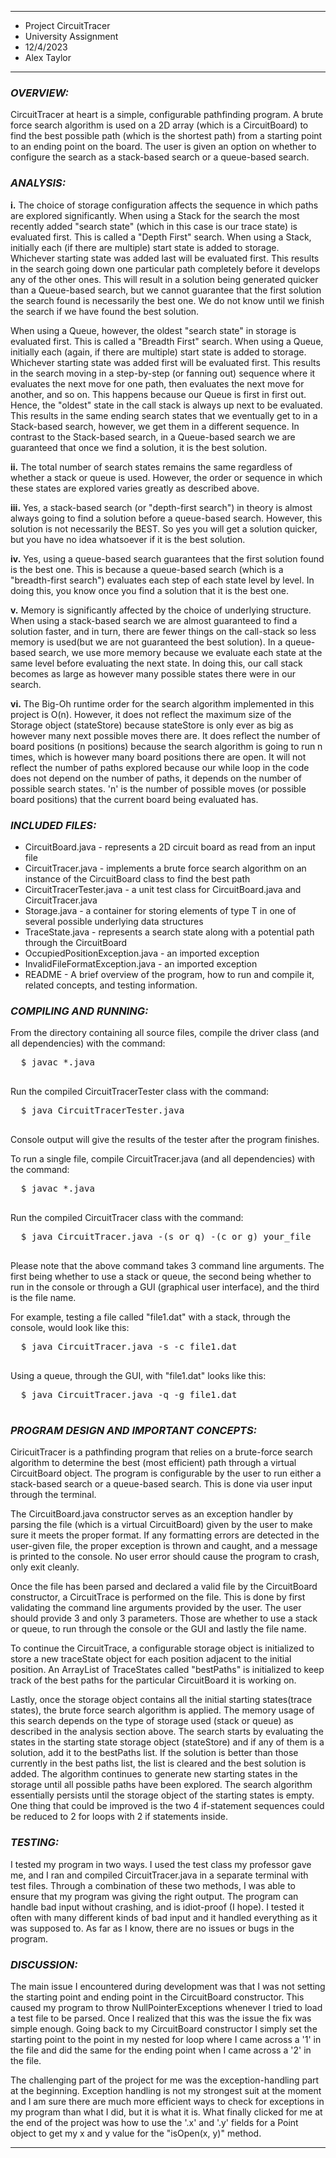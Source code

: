 ****************
* Project CircuitTracer
* University Assignment
* 12/4/2023
* Alex Taylor
**************** 

### ***OVERVIEW:***

 CircuitTracer at heart is a simple, configurable pathfinding program. A brute force search
 algorithm is used on a 2D array (which is a CircuitBoard) to find the best possible
 path (which is the shortest path) from a starting point to an ending point on the board. 
 The user is given an option on whether to configure the search as a stack-based search or a 
 queue-based search.


### ***ANALYSIS:***
 **i.** 
 The choice of storage configuration affects the sequence in which paths are
 explored significantly. When using a Stack for the search the most recently added
 "search state" (which in this case is our trace state) is evaluated first. This is
 called a "Depth First" search. When using a Stack, initially each (if there are multiple)
 start state is added to storage. Whichever starting state was added last will be
 evaluated first. This results in the search going down one particular path completely
 before it develops any of the other ones. This will result in a solution being generated
 quicker than a Queue-based search, but we cannot guarantee that the first solution 
 the search found is necessarily the best one. We do not know until we finish the 
 search if we have found the best solution.

 When using a Queue, however, the oldest "search state" in storage is evaluated first. This 
 is called a "Breadth First" search. When using a Queue, initially each (again, if there are multiple)
 start state is added to storage. Whichever starting state was added first will be evaluated
 first. This results in the search moving in a step-by-step (or fanning out) sequence where it evaluates
 the next move for one path, then evaluates the next move for another, and so on. This happens because
 our Queue is first in first out. Hence, the "oldest" state in the call stack is always up next
 to be evaluated. This results in the same ending search states that we eventually get to in 
 a Stack-based search, however, we get them in a different sequence. In contrast to the Stack-based
 search, in a Queue-based search we are guaranteed that once we find a solution, it is the best
 solution.

 **ii.**
 The total number of search states remains the same regardless of whether a stack or queue is used. 
 However, the order or sequence in which these states are explored varies greatly as described above.

 **iii.**
 Yes, a stack-based search (or "depth-first search") in theory is almost always going to find a solution
 before a queue-based search. However, this solution is not necessarily the BEST. So yes you
 will get a solution quicker, but you have no idea whatsoever if it is the best solution.

 **iv.**
 Yes, using a queue-based search guarantees that the first solution found is the best one. This is 
 because a queue-based search (which is a "breadth-first search") evaluates each step of each state
 level by level. In doing this, you know once you find a solution that it is the best one.

 **v.**
 Memory is significantly affected by the choice of underlying structure. When using a stack-based
 search we are almost guaranteed to find a solution faster, and in turn, there are fewer things on the
 call-stack so less memory is used(but we are not guaranteed the best solution). 
 In a queue-based search, we use more memory because we evaluate each state at the same level before 
 evaluating the next state. In doing this, our call stack becomes as large as however many possible 
 states there were in our search. 

 **vi.**
 The Big-Oh runtime order for the search algorithm implemented in this project is O(n). However, it
 does not reflect the maximum size of the Storage object (stateStore) because stateStore is only ever 
 as big as however many next possible moves there are. It does reflect the number of board positions
 (n positions) because the search algorithm is going to run n times, which is however many board 
 positions there are open. It will not reflect the number of paths explored because our while loop
 in the code does not depend on the number of paths, it depends on the number of possible search states.
 'n' is the number of possible moves (or possible board positions) that the current board being evaluated
 has.
 

### ***INCLUDED FILES:***

 * CircuitBoard.java - represents a 2D circuit board as read from an input file
 * CircuitTracer.java - implements a brute force search algorithm on an instance of the CircuitBoard class to find the best path
 * CircuitTracerTester.java - a unit test class for CircuitBoard.java and CircuitTracer.java
 * Storage.java - a container for storing elements of type T in one of several possible underlying data structures
 * TraceState.java - represents a search state along with a potential path through the CircuitBoard
 * OccupiedPositionException.java - an imported exception
 * InvalidFileFormatException.java - an imported exception
 * README - A brief overview of the program, how to run and compile it, related concepts, and testing information.


### ***COMPILING AND RUNNING:***

 From the directory containing all source files, compile the
 driver class (and all dependencies) with the command:
 <pre>
  $ javac *.java
 </pre>
 Run the compiled CircuitTracerTester class with the command:
 <pre>
  $ java CircuitTracerTester.java
 </pre>
 

 Console output will give the results of the tester after the program finishes.

 To run a single file, compile CircuitTracer.java (and all dependencies) 
 with the command:
 <pre>
  $ javac *.java
 </pre>
 
 Run the compiled CircuitTracer class with the command:
 
 <pre>
  $ java CircuitTracer.java -(s or q) -(c or g) your_file
 </pre>
 
 Please note that the above command takes 3 command line arguments. The first
 being whether to use a stack or queue, the second being whether to run in the console
 or through a GUI (graphical user interface), and the third is the file name.

 For example, testing a file called "file1.dat" with a stack, through the console,
 would look like this:

 <pre>
  $ java CircuitTracer.java -s -c file1.dat
 </pre>
 
 Using a queue, through the GUI, with "file1.dat" looks like this:
 <pre>
  $ java CircuitTracer.java -q -g file1.dat
 </pre>


### ***PROGRAM DESIGN AND IMPORTANT CONCEPTS:***

 CiricuitTracer is a pathfinding program that relies on a brute-force
 search algorithm to determine the best (most efficient) path 
 through a virtual CircuitBoard object. The program is configurable
 by the user to run either a stack-based search or a queue-based search.
 This is done via user input through the terminal.

 The CircuitBoard.java constructor serves as an exception handler by
 parsing the file (which is a virtual CircuitBoard) given by the user
 to make sure it meets the proper format. If any formatting errors are detected
 in the user-given file, the proper exception is thrown and caught, and a message is printed to
 the console. No user error should cause the program to crash, only exit cleanly.

 Once the file has been parsed and declared a valid file by the CircuitBoard 
 constructor, a CircuitTrace is performed on the file. This is done by first
 validating the command line arguments provided by the user. The user should
 provide 3 and only 3 parameters. Those are whether to use a stack or queue,
 to run through the console or the GUI and lastly the file name. 

 To continue the CircuitTrace, a configurable storage object is initialized to 
 store a new traceState object for each position adjacent to the initial position.
 An ArrayList of TraceStates called "bestPaths" is initialized to keep track
 of the best paths for the particular CircuitBoard it is working on. 
 
 Lastly, once the storage object contains all the initial starting states(trace states),
 the brute force search algorithm is applied. The memory usage of this search depends on
 the type of storage used (stack or queue) as described in the analysis section above.
 The search starts by evaluating the states in the starting state storage object
 (stateStore) and if any of them is a solution, add it to the bestPaths list. If the 
 solution is better than those currently in the best paths list, the list is cleared and the
 best solution is added. The algorithm continues to generate new starting states in the 
 storage until all possible paths have been explored. The search algorithm essentially 
 persists until the storage object of the starting states is empty. One thing that could
 be improved is the two 4 if-statement sequences could be reduced to 2 for loops with
 2 if statements inside.
 

### ***TESTING:***

 I tested my program in two ways. I used the test class my professor gave me,
 and I ran and compiled CircuitTracer.java in a separate terminal with test
 files. Through a combination of these two methods, I was able to ensure that
 my program was giving the right output. The program can handle bad input 
 without crashing, and is idiot-proof (I hope). I tested it often with many
 different kinds of bad input and it handled everything as it was supposed to.
 As far as I know, there are no issues or bugs in the program.


### ***DISCUSSION:***
 
 The main issue I encountered during development was that I was not 
 setting the starting point and ending point in the CircuitBoard constructor.
 This caused my program to throw NullPointerExceptions whenever I tried
 to load a test file to be parsed. Once I realized that this was the issue
 the fix was simple enough. Going back to my CircuitBoard constructor I simply
 set the starting point to the point in my nested for loop where I came across
 a '1' in the file and did the same for the ending point when I came across
 a '2' in the file.
 
 The challenging part of the project for me was the exception-handling
 part at the beginning. Exception handling is not my strongest suit at the 
 moment and I am sure there are much more efficient ways to check for exceptions
 in my program than what I did, but it is what it is. What finally clicked for me
 at the end of the project was how to use the '.x' and '.y' fields for a Point object
 to get my x and y value for the "isOpen(x, y)" method.
 
----------------------------------------------------------------------------
